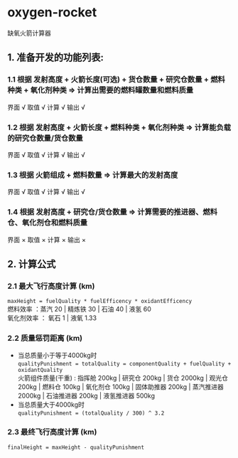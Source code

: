 # oxygen-rocket
缺氧火箭计算器
## 1. 准备开发的功能列表:
### 1.1 根据 发射高度 + 火箭长度(可选) + 货仓数量 + 研究仓数量 + 燃料种类 + 氧化剂种类  => 计算出需要的燃料罐数量和燃料质量
界面 √
取值 √
计算 √
输出 √
### 1.2 根据 发射高度 + 火箭长度 + 燃料种类 + 氧化剂种类 => 计算能负载的研究仓数量/货仓数量
界面 √
取值 √
计算 √
输出 √
### 1.3 根据 火箭组成 + 燃料数量 => 计算最大的发射高度
界面 √
取值 √
计算 √
输出 √
### 1.4 根据 发射高度 + 研究仓/货仓数量 => 计算需要的推进器、燃料仓、氧化剂仓和燃料质量
界面 ×
取值 ×
计算 ×
输出 ×
## 2. 计算公式
### 2.1 最大飞行高度计算 (km)  
`maxHeight = fuelQuality * fuelEfficency * oxidantEfficency`  
燃料效率 ：蒸汽 20 | 精炼铁 30 | 石油 40 | 液氢 60  
氧化剂效率 ： 氧石 1 | 液氧 1.33  
### 2.2 质量惩罚距离 (km)  
* 当总质量小于等于4000kg时  
`qualityPunishment = totalQuality = componentQuality + fuelQuality + oxidantQuality`  
火箭组件质量(干重) : 指挥舱 200kg | 研究仓 200kg | 货仓 2000kg | 观光仓 200kg | 燃料仓 100kg | 氧化剂仓 100kg | 固体助推器 200kg | 蒸汽推进器 2000kg | 石油推进器 200kg | 液氢推进器 500kg  
* 当总质量大于4000kg时  
`qualityPunishment = (totalQuality / 300) ^ 3.2`  
### 2.3 最终飞行高度计算 (km)  
`finalHeight = maxHeight - qualityPunishment`